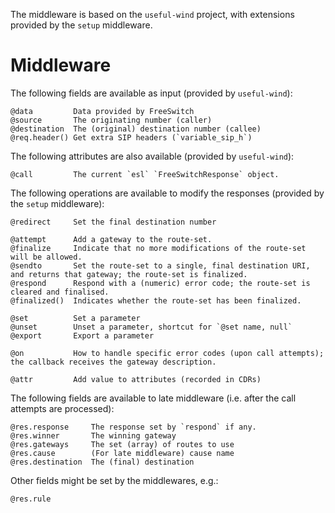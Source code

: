 The middleware is based on the `useful-wind` project, with extensions provided by the `setup` middleware.

Middleware
==========

The following fields are available as input (provided by `useful-wind`):

    @data         Data provided by FreeSwitch
    @source       The originating number (caller)
    @destination  The (original) destination number (callee)
    @req.header() Get extra SIP headers (`variable_sip_h`)

The following attributes are also available (provided by `useful-wind`):

    @call         The current `esl` `FreeSwitchResponse` object.

The following operations are available to modify the responses (provided by the `setup` middleware):

    @redirect     Set the final destination number

    @attempt      Add a gateway to the route-set.
    @finalize     Indicate that no more modifications of the route-set will be allowed.
    @sendto       Set the route-set to a single, final destination URI, and returns that gateway; the route-set is finalized.
    @respond      Respond with a (numeric) error code; the route-set is cleared and finalised.
    @finalized()  Indicates whether the route-set has been finalized.

    @set          Set a parameter
    @unset        Unset a parameter, shortcut for `@set name, null`
    @export       Export a parameter

    @on           How to handle specific error codes (upon call attempts); the callback receives the gateway description.

    @attr         Add value to attributes (recorded in CDRs)

The following fields are available to late middleware (i.e. after the call attempts are processed):

    @res.response     The response set by `respond` if any.
    @res.winner       The winning gateway
    @res.gateways     The set (array) of routes to use
    @res.cause        (For late middleware) cause name
    @res.destination  The (final) destination

Other fields might be set by the middlewares, e.g.:

    @res.rule
